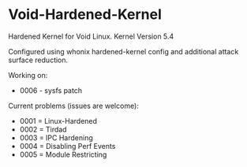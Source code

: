 # Void-Hardened-Kernel

Hardened Kernel for Void Linux.
Kernel Version 5.4

Configured using whonix hardened-kernel config and additional attack surface reduction.

Working on:
* 0006 - sysfs patch

Current problems (issues are welcome):

* 0001 = Linux-Hardened
* 0002 = Tirdad
* 0003 = IPC Hardening
* 0004 = Disabling Perf Events
* 0005 = Module Restricting
